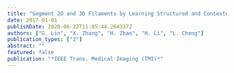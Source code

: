 ```yaml
---
title: "Segment 2D and 3D Filaments by Learning Structured and Contextual Features"
date: 2017-01-01
publishDate: 2020-06-22T11:05:44.264337Z
authors: ["G. Lin", "X. Zhang", "H. Zhao", "H. Li", "L. Cheng"]
publication_types: ["2"]
abstract: ""
featured: false
publication: "*IEEE Trans. Medical Imaging (TMI)*"
---
```


